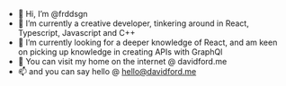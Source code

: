 - 👋 Hi, I’m @frddsgn
- 👀 I’m currently a creative developer, tinkering around in React, Typescript, Javascript and C++
- 🌱 I’m currently looking for a deeper knowledge of React, and am keen on picking up knowledge in creating APIs with GraphQl
- 📱 You can visit my home on the internet @ davidford.me
- 📫 and you can say hello @ hello@davidford.me
